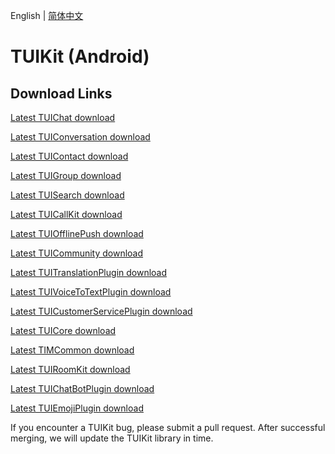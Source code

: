 English | [简体中文](./README_ZH.md)

# TUIKit (Android)

## Download Links

[Latest TUIChat download](https://im.sdk.qcloud.com/download/tuikit/7.9.5666/android/TUIChat.zip)

[Latest TUIConversation download](https://im.sdk.qcloud.com/download/tuikit/7.9.5666/android/TUIConversation.zip)

[Latest TUIContact download](https://im.sdk.qcloud.com/download/tuikit/7.9.5666/android/TUIContact.zip)

[Latest TUIGroup download](https://im.sdk.qcloud.com/download/tuikit/7.9.5666/android/TUIGroup.zip)

[Latest TUISearch download](https://im.sdk.qcloud.com/download/tuikit/7.9.5666/android/TUISearch.zip)

[Latest TUICallKit download](https://im.sdk.qcloud.com/download/tuikit/7.9.5666/android/TUICallKit.zip)

[Latest TUIOfflinePush download](https://im.sdk.qcloud.com/download/tuikit/7.7.5282/android/TUIOfflinePush.zip)

[Latest TUICommunity download](https://im.sdk.qcloud.com/download/tuikit/7.9.5666/android/TUICommunity.zip)

[Latest TUITranslationPlugin download](https://im.sdk.qcloud.com/download/tuikit/7.9.5666/android/TUITranslationPlugin.zip)

[Latest TUIVoiceToTextPlugin download](https://im.sdk.qcloud.com/download/tuikit/7.9.5666/android/TUIVoiceToTextPlugin.zip)

[Latest TUICustomerServicePlugin download](https://im.sdk.qcloud.com/download/tuikit/7.9.5666/android/TUICustomerServicePlugin.zip)

[Latest TUICore download](https://im.sdk.qcloud.com/download/tuikit/7.9.5666/android/TUICore.zip)

[Latest TIMCommon download](https://im.sdk.qcloud.com/download/tuikit/7.9.5666/android/TIMCommon.zip)

[Latest TUIRoomKit download](https://im.sdk.qcloud.com/download/tuikit/7.9.5666/android/TUIRoomKit.zip)

[Latest TUIChatBotPlugin download](https://im.sdk.qcloud.com/download/tuikit/7.9.5666/android/TUIChatBotPlugin.zip)

[Latest TUIEmojiPlugin download](https://im.sdk.qcloud.com/download/tuikit/7.9.5666/android/TUIEmojiPlugin.zip)


If you encounter a TUIKit bug, please submit a pull request. After successful merging, we will update the TUIKit library in time.
